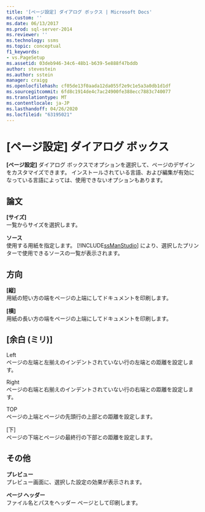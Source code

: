 ```yaml
---
title: '[ページ設定] ダイアログ ボックス | Microsoft Docs'
ms.custom: ''
ms.date: 06/13/2017
ms.prod: sql-server-2014
ms.reviewer: ''
ms.technology: ssms
ms.topic: conceptual
f1_keywords:
- vs.PageSetup
ms.assetid: 03deb946-34c6-48b1-b639-5e888f47bddb
author: stevestein
ms.author: sstein
manager: craigg
ms.openlocfilehash: cf05de13f0aada12da055f2e9c1e5a3a0db1d1df
ms.sourcegitcommit: 6fd8c1914de4c7ac24900fe388ecc7883c740077
ms.translationtype: MT
ms.contentlocale: ja-JP
ms.lasthandoff: 04/26/2020
ms.locfileid: "63195021"
---
```

# <a name="page-setup-dialog-box"></a>[ページ設定] ダイアログ ボックス
  **[ページ設定]** ダイアログ ボックスでオプションを選択して、ページのデザインをカスタマイズできます。 インストールされている言語、および編集が有効になっている言語によっては、使用できないオプションもあります。  
  
## <a name="paper"></a>論文  
 **[サイズ]**  
 一覧からサイズを選択します。  
  
 **ソース**  
 使用する用紙を指定します。 [!INCLUDE[ssManStudio](../../includes/ssmanstudio-md.md)] により、選択したプリンターで使用できるソースの一覧が表示されます。  
  
## <a name="orientation"></a>方向  
 **[縦]**  
 用紙の短い方の端をページの上端にしてドキュメントを印刷します。  
  
 **[横]**  
 用紙の長い方の端をページの上端にしてドキュメントを印刷します。  
  
## <a name="margins-inches"></a>[余白 (ミリ)]  
 Left  
 ページの左端と左揃えのインデントされていない行の左端との距離を設定します。  
  
 Right  
 ページの右端と右揃えのインデントされていない行の右端との距離を設定します。  
  
 TOP  
 ページの上端とページの先頭行の上部との距離を設定します。  
  
 [下]  
 ページの下端とページの最終行の下部との距離を設定します。  
  
## <a name="other"></a>その他  
 **プレビュー**  
 プレビュー画面に、選択した設定の効果が表示されます。  
  
 **ページ ヘッダー**  
 ファイル名とパスをヘッダー ページとして印刷します。  
  
  
